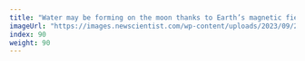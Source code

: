 ```yaml
---
title: "Water may be forming on the moon thanks to Earth’s magnetic field"
imageUrl: "https://images.newscientist.com/wp-content/uploads/2023/09/29135207/SEI_173493846.jpg?width=600"
index: 90
weight: 90
---
```

